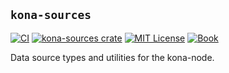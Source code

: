 ## `kona-sources`

<a href="https://github.com/op-rs/kona/actions/workflows/rust_ci.yaml"><img src="https://github.com/op-rs/kona/actions/workflows/rust_ci.yaml/badge.svg?label=ci" alt="CI"></a>
<a href="https://crates.io/crates/kona-sources"><img src="https://img.shields.io/crates/v/kona-sources.svg" alt="kona-sources crate"></a>
<a href="https://github.com/op-rs/kona/blob/main/LICENSE.md"><img src="https://img.shields.io/badge/License-MIT-d1d1f6.svg?label=license&labelColor=2a2f35" alt="MIT License"></a>
<a href="https://op-rs.github.io/kona"><img src="https://img.shields.io/badge/Book-854a15?logo=mdBook&labelColor=2a2f35" alt="Book"></a>

Data source types and utilities for the kona-node.
